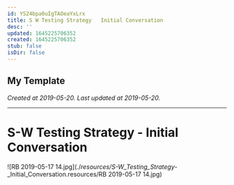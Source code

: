 ```yaml
---
id: YS24bpa0uIgTAOeaYxLrx
title: S W Testing Strategy   Initial Conversation
desc: ''
updated: 1645225706352
created: 1645225706352
stub: false
isDir: false
---
```

My Template
---

_Created at 2019-05-20._
_Last updated at 2019-05-20._




---

# S-W Testing Strategy - Initial Conversation


![RB 2019-05-17 14.jpg](./_resources/S-W_Testing_Strategy_-_Initial_Conversation.resources/RB 2019-05-17 14.jpg)

